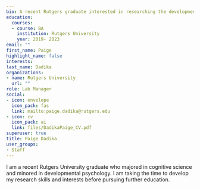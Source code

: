 ```yaml
---
bio: A recent Rutgers graduate interested in researching the development of mathematical reasoning.
education:
  courses:
  - course: BA
    institution: Rutgers University
    year: 2019- 2023
email: ""
first_name: Paige
highlight_name: false
interests:
last_name: Dadika
organizations:
- name: Rutgers University
  url: ""
role: Lab Manager
social:
- icon: envelope
  icon_pack: fas
  link: mailto:paige.dadika@rutgers.edu
- icon: cv
  icon_pack: ai
  link: files/DadikaPaige_CV.pdf
superuser: true
title: Paige Dadika
user_groups:
- Staff
---
```

I am a recent Rutgers University graduate who majored in cognitive science and minored in developmental psychology. I am taking the time to develop my research skills and interests before pursuing further education.
